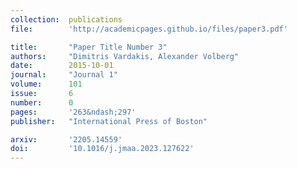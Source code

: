 ```yaml
---
collection:  publications
file:        'http://academicpages.github.io/files/paper3.pdf'

title:       "Paper Title Number 3"
authors:     "Dimitris Vardakis, Alexander Volberg"
date:        2015-10-01
journal:     "Journal 1"
volume:      101
issue:       6
number:      0
pages:       '263&ndash;297'
publisher:   "International Press of Boston"

arxiv:       '2205.14559'
doi:         '10.1016/j.jmaa.2023.127622'
---
```

